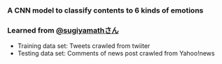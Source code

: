 ### A CNN model to classify contents to 6 kinds of emotions
### Learned from [@sugiyamathさん](https://qiita.com/sugiyamath/items/7cabef39390c4a07e4d8)

- Training data set: Tweets crawled from twiiter
- Testing data set:  Comments of news post crawled from Yahoo!news
